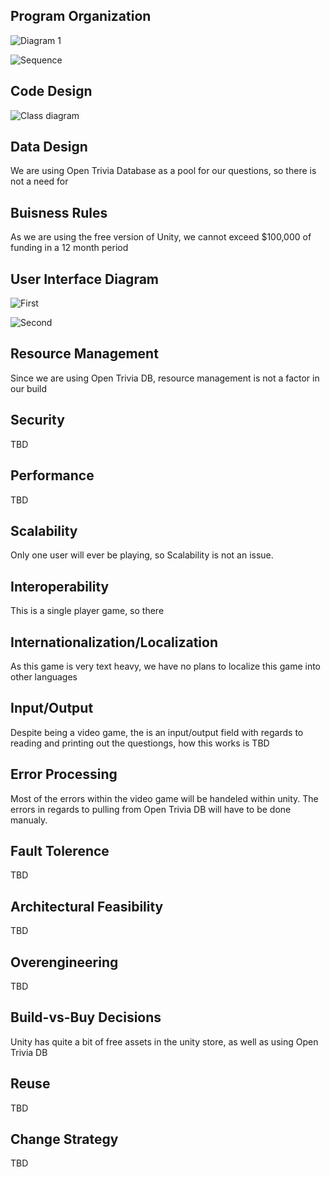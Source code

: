 **Program Organization**
--------------------------

![Diagram 1](https://github.com/bquiroga10/Group10/blob/master/artifacts/architecture/ArchitecturalDiagram.png)

![Sequence](https://github.com/bquiroga10/Group10/blob/master/artifacts/architecture/SequenceDiagram.png)

**Code Design**
-------------------------

![Class diagram](https://github.com/bquiroga10/Group10/blob/master/artifacts/architecture/ClassDiagram.PNG)

**Data Design**
-------------------------

We are using Open Trivia Database as a pool for our questions, so there is not a need for 

**Buisness Rules**
------------------------

As we are using the free version of Unity, we cannot exceed $100,000 of funding in a 12 month period

**User Interface Diagram**
------------------------

![First](https://github.com/bquiroga10/Group10/blob/master/artifacts/architecture/UserInterface.png)

![Second](https://github.com/bquiroga10/Group10/blob/master/artifacts/architecture/User%20Interface%20Diagram.png)


**Resource Management**
------------------------

Since we are using Open Trivia DB, resource management is not a factor in our build

**Security**
-------------------------

TBD

**Performance**
------------------------

TBD

**Scalability**
------------------------

Only one user will ever be playing, so Scalability is not an issue.

**Interoperability**
------------------------

This is a single player game, so there

**Internationalization/Localization**
------------------------

As this game is very text heavy, we have no plans to localize this game into other languages

**Input/Output**
------------------------

Despite being a video game, the is an input/output field with regards to reading and printing out the questiongs, how this works is TBD

**Error Processing**
------------------------

Most of the errors within the video game will be handeled within unity. The errors in regards to pulling from Open Trivia DB will have to be done manualy.

**Fault Tolerence**
------------------------

TBD

**Architectural Feasibility**
------------------------------

TBD

**Overengineering**
------------------------------

TBD

**Build-vs-Buy Decisions**
------------------------------

Unity has quite a bit of free assets in the unity store, as well as using Open Trivia DB

**Reuse**
-----------------------------

TBD

**Change Strategy**
-----------------------------

TBD